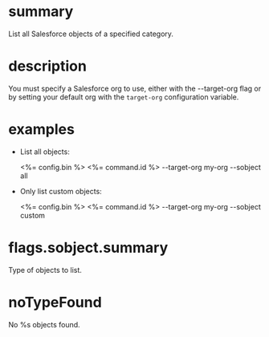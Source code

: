 # summary

List all Salesforce objects of a specified category.

# description

You must specify a Salesforce org to use, either with the --target-org flag or by setting your default org with the `target-org` configuration variable.

# examples

- List all objects:

  <%= config.bin %> <%= command.id %> --target-org my-org --sobject all

- Only list custom objects:

  <%= config.bin %> <%= command.id %> --target-org my-org --sobject custom

# flags.sobject.summary

Type of objects to list.

# noTypeFound

No %s objects found.
